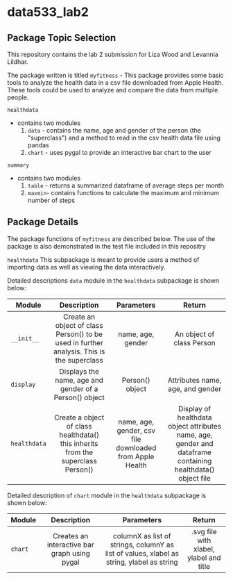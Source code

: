 # data533_lab2

## Package Topic Selection

This repository contains the lab 2 submission for Liza Wood and Levannia Lildhar. 

The package written is titled `myfitness`
    - This package provides some basic tools to analyze the health data in a csv file downloaded from Apple Health. These tools could be used to analyze and compare the data from multiple people.
    
`healthdata` 
- contains two modules
    1. `data` - contains the name, age and gender of the person (the "superclass") and a method to read in the csv health data file using pandas
    2. `chart` - uses pygal to provide an interactive bar chart to the user

`summary`
- contains two modules 
    1. `table` - returns a summarized dataframe of average steps per month
    2. `maxmin`- contains functions to calculate the maximum and minimum number of steps
    
## Package Details

The package functions of `myfitness` are described below. The use of the package is also demonstrated in the test file included in this repositry

`healthdata`
This subpackage is meant to provide users a method of importing data as well as viewing the data interactively. 

Detailed descriptions  `data` module in the `healthdata` subpackage is shown below:  

| Module        | Description                                                            | Parameters        | Return                  |
| -------------  |:------------------------------------------------------------------:   | :----------------:|:-----------------------:|
| `__init__`     | Create an object of class Person() to be used in further analysis. This is the superclass | name, age, gender |An object of class Person|
| `display`      | Displays the name, age and gender of a Person() object                | Person() object   | Attributes name, age, and gender| 
| `healthdata`   | Create a object of class healthdata() this inherits from the superclass Person()| name, age, gender, csv file downloaded from Apple Health | Display of healthdata object attributes name, age, gender and dataframe containing healthdata() object file|

Detailed description of `chart` module in the `healthdata` subpackage is shown below:  

| Module        | Description                                                            | Parameters        | Return                  |
| -------------  |:------------------------------------------------------------------:   | :----------------:|:-----------------------:|
| `chart`     | Creates an interactive bar graph using pygal | columnX as list of strings, columnY as list of values, xlabel as string, ylabel as string |.svg file with xlabel, ylabel and title|




